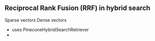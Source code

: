 ## Reciprocal Rank Fusion (RRF) in hybrid search

Sparse vectors
Dense vectors

- uses PineconeHybridSearchRetriever
- 
